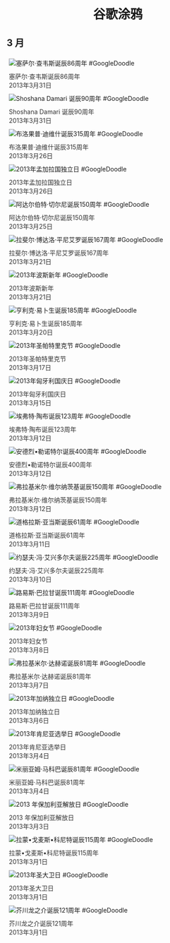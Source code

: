 
<h1 align="center"> 谷歌涂鸦 </h1>




## 3 月

<div class="image">


<img src="https://lh3.googleusercontent.com/5Rgl_FQJqnChutmGOedLjlvWG_BGtIl8_0t0PlsTnTTrQwHhPukI_h4KDxYd5QjO9VUWWDgYW3oBhrSk17DR-GHB3f-UY-lTXqLa77lsYA" alt="塞萨尔·查韦斯诞辰86周年 #GoogleDoodle" style="margin: 5px"/>
<div class="info" style="font-size: 14px; color:#333333; margin:5px"><div class="title">塞萨尔·查韦斯诞辰86周年</div><div class="date">2013年3月31日</div></div>

<img src="https://lh3.googleusercontent.com/wg8XBfGexFYPX_TUEKaFitlCBvCOL5jNyHjXo2Kkagt6Q7sOIrc8OzUyO6H_ZGFpk-xeRSbQcEPxyEWtKpMJmfFwIay0jyhuOnH9AZldLw" alt="Shoshana Damari 诞辰90周年 #GoogleDoodle" style="margin: 5px"/>
<div class="info" style="font-size: 14px; color:#333333; margin:5px"><div class="title">Shoshana Damari 诞辰90周年</div><div class="date">2013年3月31日</div></div>

<img src="https://lh3.googleusercontent.com/PRCLXzkPIdU0BE56a-eXYtY5R2sflsy4GWwU8-0xq5IcHE9kg53QIgc6EdwZMRKPjOke3C-Q3zfOlX9DD5UHXEqVhumalqBZRFd4DVG7Kw" alt="布洛果普·迪维什诞辰315周年 #GoogleDoodle" style="margin: 5px"/>
<div class="info" style="font-size: 14px; color:#333333; margin:5px"><div class="title">布洛果普·迪维什诞辰315周年</div><div class="date">2013年3月26日</div></div>

<img src="https://lh3.googleusercontent.com/5Cbuknh33ltJfaUmZEoBqJfNF7butTQ7ATQUhIAv5bde_tDygIK14VvHjOKln0Q3-I5bp_mOKT9mieJrCDtE6zQIzGQyqpBghg-4mYwy" alt="2013年孟加拉国独立日 #GoogleDoodle" style="margin: 5px"/>
<div class="info" style="font-size: 14px; color:#333333; margin:5px"><div class="title">2013年孟加拉国独立日</div><div class="date">2013年3月26日</div></div>

<img src="https://lh3.googleusercontent.com/t3Vu0JmlxbVZkuLUo__4ugKMvd5z8QXRTefocCU5fKiAj7VoJ-d86w-F1DG8cHVzfWWfUUsgt6z4yNZJi-FRGPpJWfdK3fbDQpfBnHhP" alt="阿达尔伯特·切尔尼诞辰150周年 #GoogleDoodle" style="margin: 5px"/>
<div class="info" style="font-size: 14px; color:#333333; margin:5px"><div class="title">阿达尔伯特·切尔尼诞辰150周年</div><div class="date">2013年3月25日</div></div>

<img src="https://lh3.googleusercontent.com/rVervMEDdtYe_RmMNgxjAtUPkC3JJ9R1Voq3FeXSWXmtRA2OxgbjFV7v8fP_EyfvsIYwHB2qToL4wTZG5gXn6nRCUSaATMRfagKqSZIR" alt="拉斐尔·博达洛·平尼艾罗诞辰167周年 #GoogleDoodle" style="margin: 5px"/>
<div class="info" style="font-size: 14px; color:#333333; margin:5px"><div class="title">拉斐尔·博达洛·平尼艾罗诞辰167周年</div><div class="date">2013年3月21日</div></div>

<img src="https://lh3.googleusercontent.com/fR_XGcS6qxL9q0C9vnl-PnAwrqLMzUwRVGmwAL5O2ii2OpdOJdDEBKUsAqtFWcFHBQ25V_3quS4PlrYmZzW5VnUssPZYZBoqsRFlFnli" alt="2013年波斯新年 #GoogleDoodle" style="margin: 5px"/>
<div class="info" style="font-size: 14px; color:#333333; margin:5px"><div class="title">2013年波斯新年</div><div class="date">2013年3月21日</div></div>

<img src="https://lh3.googleusercontent.com/YdDuAxObuY1dn4-qlGWYxVxy-P5VewFL2Iu8FcQnnPwQ06SBiT-nS9LebmUIG1fzVkETVebnIRRjtpf7yJhJ5aY3ZvEMlgVrWav6fIo" alt="亨利克·易卜生诞辰185周年 #GoogleDoodle" style="margin: 5px"/>
<div class="info" style="font-size: 14px; color:#333333; margin:5px"><div class="title">亨利克·易卜生诞辰185周年</div><div class="date">2013年3月20日</div></div>

<img src="https://lh3.googleusercontent.com/HwnGGo1eE-Gcq-VNZTsODOt7_ikMle8SZjcka8JqUKWh3LHyw4UzqEKlomCof_we5rgb2lZbY4K-rkq_AzH2HmY1SB9Gy_wo276bRKBX" alt="2013年圣帕特里克节 #GoogleDoodle" style="margin: 5px"/>
<div class="info" style="font-size: 14px; color:#333333; margin:5px"><div class="title">2013年圣帕特里克节</div><div class="date">2013年3月17日</div></div>

<img src="https://lh3.googleusercontent.com/u6xaZpgWO9ItcGMf4zB8z41qMGolRUXxEh-3mfUbijJG2iDQ1h-uYOXbrGYOf0Fyq955CmKcnDfOntvzTc_VLnlNbcD9XY2YkGy7GvA" alt="2013年匈牙利国庆日 #GoogleDoodle" style="margin: 5px"/>
<div class="info" style="font-size: 14px; color:#333333; margin:5px"><div class="title">2013年匈牙利国庆日</div><div class="date">2013年3月15日</div></div>

<img src="https://lh3.googleusercontent.com/8bwa8b3wr4ZiTWM5K1SCO3rhfQObuwpYp4LWNaIS7Wf-zTA21gYHetKkTcdLGnKFoP1FBzQn9fnRrHQ4HvQz-EH3gEQkmA-FHmfdEy2w" alt="埃弗特·陶布诞辰123周年 #GoogleDoodle" style="margin: 5px"/>
<div class="info" style="font-size: 14px; color:#333333; margin:5px"><div class="title">埃弗特·陶布诞辰123周年</div><div class="date">2013年3月12日</div></div>

<img src="https://lh3.googleusercontent.com/UcNDrB1LgsjhhpRpAPaQSgx3l21IaSODppc6Sy66nPBeSs3i80pDDwWrmkY10_5_qU-NXk9Kx5MMX2kNV8xJytgWv4Dl5DxDZNK6_0If" alt="安德烈•勒诺特尔诞辰400周年 #GoogleDoodle" style="margin: 5px"/>
<div class="info" style="font-size: 14px; color:#333333; margin:5px"><div class="title">安德烈•勒诺特尔诞辰400周年</div><div class="date">2013年3月12日</div></div>

<img src="https://lh3.googleusercontent.com/VXbSuoRgJ2WqXQRTirPJnGPPO5GO2w8x5efsSbM8bmf0fdXMLo3Et0YXVTCZoEozpVuDQLgSIwA9H6FxVNUwkvTpEZnVg-o93hLEqAI" alt="弗拉基米尔·维尔纳茨基诞辰150周年 #GoogleDoodle" style="margin: 5px"/>
<div class="info" style="font-size: 14px; color:#333333; margin:5px"><div class="title">弗拉基米尔·维尔纳茨基诞辰150周年</div><div class="date">2013年3月12日</div></div>

<img src="https://lh3.googleusercontent.com/K1frxAgH7QPRsQX11Bj6CYWaOfGS28r20z3HvpEb0jshqoo3pRDQsKtLGRmKCmmVVqcYPYc9NJPCvMXrJWsFHv6-oao-zvaDPMDMpSaNQw" alt="道格拉斯·亚当斯诞辰61周年 #GoogleDoodle" style="margin: 5px"/>
<div class="info" style="font-size: 14px; color:#333333; margin:5px"><div class="title">道格拉斯·亚当斯诞辰61周年</div><div class="date">2013年3月11日</div></div>

<img src="https://lh3.googleusercontent.com/qWBKugY2mct6Eb1WEakrMY4rR4qJ52u1z8xWcDodd1Ib6w4cNdc-UswFJnRnZdzRDUU1mlErfT_yomOa-Bc7_uWV877wF4giDf6E3XqQ" alt="约瑟夫·冯·艾兴多尔夫诞辰225周年 #GoogleDoodle" style="margin: 5px"/>
<div class="info" style="font-size: 14px; color:#333333; margin:5px"><div class="title">约瑟夫·冯·艾兴多尔夫诞辰225周年</div><div class="date">2013年3月10日</div></div>

<img src="https://lh3.googleusercontent.com/iMNsGsO8MY-YguLI7fCg3815tSyMLMBk54xDwMUtCTVFXD0HY5_SH1i6A-lnc5KyKsMjv9JZnkNgFrlnfQkf1oCfe-nfN26fBD_pZADC" alt="路易斯·巴拉甘诞辰111周年 #GoogleDoodle" style="margin: 5px"/>
<div class="info" style="font-size: 14px; color:#333333; margin:5px"><div class="title">路易斯·巴拉甘诞辰111周年</div><div class="date">2013年3月9日</div></div>

<img src="https://lh3.googleusercontent.com/up27Iip8clRms0AgmhkHo3v1Li3H4EAngx9MC3CWcOVXIgI9PRqMhgJ2fC-Hs2qQ7rja_HLNMrrLOQeC0WZJRUYZtooaLwLIT4gSDqNM" alt="2013年妇女节 #GoogleDoodle" style="margin: 5px"/>
<div class="info" style="font-size: 14px; color:#333333; margin:5px"><div class="title">2013年妇女节</div><div class="date">2013年3月8日</div></div>

<img src="https://lh3.googleusercontent.com/HV62_iqviZ2NeY7GUfL0zanx8mYAHNNPFQNd_kbyqlgqCs2_QjbGJjtB6afxDzJkArq8KBI5nxbBKYjjh7YCD5PaqBv7JCzaTXBYdbj2" alt="弗拉基米尔·达赫诺诞辰81周年 #GoogleDoodle" style="margin: 5px"/>
<div class="info" style="font-size: 14px; color:#333333; margin:5px"><div class="title">弗拉基米尔·达赫诺诞辰81周年</div><div class="date">2013年3月7日</div></div>

<img src="https://lh3.googleusercontent.com/84MBGGGvFWlPqf-OCAFgMin8ZkANl2_QaJu1srJs9yNUZfQbthtrePNWUuq9P1wbeYY6iyPhzgua_seVKF3gSf8Jf6V8m3Wty-DsjsHx" alt="2013年加纳独立日 #GoogleDoodle" style="margin: 5px"/>
<div class="info" style="font-size: 14px; color:#333333; margin:5px"><div class="title">2013年加纳独立日</div><div class="date">2013年3月6日</div></div>

<img src="https://lh3.googleusercontent.com/8TqQcwuPMsRWhn5jNnKZs0doPblEBmxg5yNO0v_rScT2jIhN7ReiXhlTHSVZapYDQuKhFSkrvBeWubkIAM8SpcFnCE3v0hW52fuArIA9zQ" alt="2013年肯尼亚选举日 #GoogleDoodle" style="margin: 5px"/>
<div class="info" style="font-size: 14px; color:#333333; margin:5px"><div class="title">2013年肯尼亚选举日</div><div class="date">2013年3月4日</div></div>

<img src="https://lh3.googleusercontent.com/06AwSDiKV8GmXKZiSdDZJl7Wl_M8qIGkc6t0ulXfq7oGpPN0ks_uDzBMx7SVDOGly-_n6X2EvgGRte_cOjZNOBq4jJ70gkSRF6vChqM" alt="米丽亚姆·马科巴诞辰81周年 #GoogleDoodle" style="margin: 5px"/>
<div class="info" style="font-size: 14px; color:#333333; margin:5px"><div class="title">米丽亚姆·马科巴诞辰81周年</div><div class="date">2013年3月4日</div></div>

<img src="https://lh3.googleusercontent.com/ZmzvZNjhcz_NQWPqKf6ByDhN1370j2JHKWZOEX8JWib4RMa3YXSJP6-jrahvAKSJufdF5Vz6vg4kFSk0Dwyg2IyH7ADHoybMWaRlZZQPqA" alt="2013 年保加利亚解放日 #GoogleDoodle" style="margin: 5px"/>
<div class="info" style="font-size: 14px; color:#333333; margin:5px"><div class="title">2013 年保加利亚解放日</div><div class="date">2013年3月3日</div></div>

<img src="https://lh3.googleusercontent.com/ayQOQiK_d1uYgOa7Vih4Y3nq1ej53AtXq6yPP5CYoqkngD6hL3LjShJ-uc1u9n50UNluuM6S9zxSfQQJszPoxQOlbAP3Z_KhRdafMO0" alt="拉蒙•戈麦斯•科尼特诞辰115周年 #GoogleDoodle" style="margin: 5px"/>
<div class="info" style="font-size: 14px; color:#333333; margin:5px"><div class="title">拉蒙•戈麦斯•科尼特诞辰115周年</div><div class="date">2013年3月1日</div></div>

<img src="https://lh3.googleusercontent.com/Nkz7TyDcnOO2CUvlU9wIxwDtPb-vrEDz2PAe1QeknBFU2bc5hG5Xh1KIrYgULTSJT_-BQRVv8QqJsTMuxrbSTtqfuq55ei0zqLIsw9nD4w" alt="2013年圣大卫日 #GoogleDoodle" style="margin: 5px"/>
<div class="info" style="font-size: 14px; color:#333333; margin:5px"><div class="title">2013年圣大卫日</div><div class="date">2013年3月1日</div></div>

<img src="https://lh3.googleusercontent.com/C05yJG34NgV4cdrEqp10cbMSVowPoID27dOg7TzNP91-vFAMYwEsqvDmuyVvdqzrt7vWK6Mcy6jwg3tWhtigUo5Efp-0DksLsRzqXBn1" alt="芥川龙之介诞辰121周年 #GoogleDoodle" style="margin: 5px"/>
<div class="info" style="font-size: 14px; color:#333333; margin:5px"><div class="title">芥川龙之介诞辰121周年</div><div class="date">2013年3月1日</div></div>

</div>








